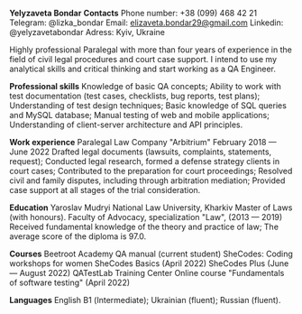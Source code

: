 **Yelyzaveta Bondar**
**Contacts**
 Phone number:
+38 (099) 468 42 21
 Telegram:
@lizka_bondar
 Email:
elizaveta.bondar29@gmail.com
 Linkedin:
@yelyzavetabondar
 Adress:
Kyiv, Ukraine

Highly professional Paralegal with more than four years of experience in the field of civil legal procedures and court case support. I intend to use my analytical skills and critical thinking and start working as a QA Engineer.

**Professional skills**
Knowledge of basic QA concepts;
Ability to work with test documentation (test cases, checklists, bug reports, test plans);
Understanding of test design techniques;
Basic knowledge of SQL queries and MySQL database;
Manual testing of web and mobile applications;
Understanding of client-server architecture and API principles.

**Work experience**
Paralegal
Law Company "Arbitrium"
February 2018 — June 2022
Drafted legal documents (lawsuits, complaints, statements, request);
Conducted legal research, formed a defense strategy clients in court cases;
Contributed to the preparation for court proceedings;
Resolved civil and family disputes, including through arbitration mediation;
Provided case support at all stages of the trial consideration.

**Education**
Yaroslav Mudryi National Law University, Kharkiv
Master of Laws (with honours).
Faculty of Advocacy, specialization "Law", (2013 — 2019)
Received fundamental knowledge of the theory and practice of law;
The average score of the diploma is 97.0.

**Courses**
Beetroot Academy
QA manual (current student)
SheCodes: Coding workshops for women
SheCodes Basics (April 2022)
SheCodes Plus (June — August 2022)
QATestLab Training Center
Online course "Fundamentals of software testing" (April 2022)

**Languages**
English В1 (Intermediate);
Ukrainian (fluent);
Russian (fluent).
